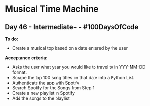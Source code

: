 # Musical Time Machine
## Day 46 - Intermediate+ - \#100DaysOfCode

**To do:**
* Create a musical top based on a date entered by the user

**Acceptance criteria:**
* Asks the user what year you would like to travel to in YYY-MM-DD format.
* Scrape the top 100 song titles on that date into a Python List.
* Authenticate the app with Spotify
* Search Spotify for the Songs from Step 1
* Create a new playlist in Spotify
* Add the songs to the playlist
